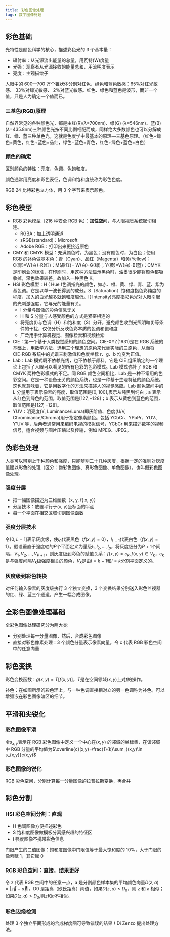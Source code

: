 ```yaml
---
title: 彩色图像处理
tags: 数字图像处理
---
```


## 彩色基础

光特性是颜色科学的核心，描述彩色光的 3 个基本量：

- 辐射率：从光源流出能量的总量，用瓦特(W)度量
- 光强：观察者从光源接收的能量总和，用流明度表示
- 亮度：主观描绘子

人眼中的 600—700 万个锥状体分别对红色、绿色和蓝色敏感：65%对红光敏感、 33%对绿光敏感、 2%对蓝光敏感。红色、绿色和蓝色是波形，而非一个值，只是人为确定一个值而已。

### 三基色(RGB)原理

自然界常见的各种颜色光，都是由红(R)($\lambda$=700nm)、绿(G) ($\lambda$=546nm)、蓝(B)($\lambda$=435.8nm)三种颜色光按不同比例相配而成，同样绝大多数颜色也可以分解成红、绿、蓝三种单色光，这就是色度学中最基本的原理—三基色原理。（红色+绿色=黄色，红色+蓝色=品红，绿色+蓝色=青色，红色+绿色+蓝色=白色）

### 颜色的确定

区别颜色的特性：亮度、色调、色饱和度。

颜色通常用亮度和彩色表征，色调和饱和度统称为彩色色度。

RGB 24 比特彩色立方体，用 3 个字节来表示颜色。

## 彩色模型

- RGB 彩色模型（216 种安全 RGB 色）：**加性空间**，与人眼视觉系统密切相连。
  - RGBA：加上透明通道
  - sRGB(standard)：Microsoft
  - Adobe RGB：打印出来更接近原色
- CMY 和 CMYK 模型：充满颜色时，为黑色；没有颜色时，为白色；使用 RGB 的补色做基本色：青（Cyan）、品红（Magenta）和黄(Yellow)；C(青)=W(白)-R(红)；M(品红)= W(白)-G(绿)；Y(黄)=W(白)-B(蓝)；CMYK 是印刷业的标准，在印刷时，用这种方法显示黑色时，油墨很少能将颜色都吸收掉，深色效果较差，故加入一种黑色 K。
- HSI 彩色模型：H ( Hue )色调指光的颜色，如赤、橙、黄、绿、青、蓝、紫为基色调。它是以单一波长得到的成分。S（Saturation）饱和度指色彩纯度的程度，加入的白光越多就饱和度越低。I( Intensity)亮度指彩色光对人眼引起的光刺激强度，它与光的能量有关。
  - I 分量与图像的彩色信息无关
  - H 和 S 分量与人感受颜色的方式是紧密相连的
  - 将亮度(I)与色调（H）和饱和度（S）分开，避免颜色收到光照明暗(I)等条件的干扰，仅仅分析反映色彩本质的色调和饱和度
  - 广泛用于计算机视觉、图像检索和视频检索
- CIE：第一个基于人类视觉感知的颜色空间。CIE-XYZ(1931)是在 RGB 系统的基础上，用数学方法，选用三个理想的原色来代替实际的三原色，从而将 CIE-RGB 系统中的光谱三刺激值和色度坐标 r、g、b 均变为正值。
- Lab：Lab 模式既不依赖光线，也不依赖于颜料，它是 CIE 组织确定的一个理论上包括了人眼可以看见的所有色彩的色彩模式。Lab 模式弥补了 RGB 和 CMYK 两种色彩模式的不足。同 RGB 颜色空间相比，Lab 是一种不常用的色彩空间。它是一种设备无关的颜色系统，也是一种基于生理特征的颜色系统。这也就意味着，它是用数字化的方法来描述人的视觉感应。Lab 颜色空间中的 L 分量用于表示像素的亮度，取值范围是$[0,100]$,表示从纯黑到纯白；a 表示从红色到绿色的范围，取值范围是$[127,-128]$；b 表示从黄色到蓝色的范围，取值范围是$[127,-128]$。
- YUV：明亮度(Y, Luminance/Luma)即灰阶值、色度(U/V, Chrominance/Chroma)用于指定像素颜色。包括 YCbCr、YPbPr、YUV、Y'UV 等，后两者通常用来编码电视的模拟信号，YCbCr 用来描述数字的视频信号，适合视频与图片压缩以及传输，例如 MPEG、JPEG。

## 伪彩色处理

人类可以辨别上千种颜色和强度，只能辨别二十几种灰度，根据一定的准则对灰度值赋以彩色的处理（区分：伪彩色图像、真彩色图像、单色图像），也叫假彩色图像处理。

### 强度分层

- 把一幅图像描述为三维函数（x, y, f( x, y)）
- 分层技术：放置平行于(x, y)坐标面的平面
- 每一个平面在相交区域切割图像函数

### 强度分层技术

令$[0,L-1]$表示灰度级，使$l_0$代表黑色（$f(x,y)=0$），$l_{L-1}$代表白色（$f(x,y)=1$）。假设垂直于强度轴的$P$个平面定义为量级$l_1,l_2,\dots,l_p$，将灰度级分为$P+1$个间隔，$V_1,V_2,\dots,V_{P+1}$，则灰度级到彩色的赋值关系：$f(x,y)=c_k,f(x,y)\in V_k$，$c_k$是与强度间隔$V_k$级强度相关的颜色，$V_k$是由$l=k-1$和$l=k$分割平面定义的。

### 灰度级到彩色转换

对任何输入像素的灰度级执行 3 个独立变换，3 个变换结果分别送入彩色监视器的红、绿、蓝三个通道，产生一幅合成图像。

## 全彩色图像处理基础

全彩色图像处理研究分为两大类:

- 分别处理每一分量图像，然后，合成彩色图像
- 直接对彩色像素处理：3 个颜色分量表示像素向量。令 c 代表 RGB 彩色空间中的任意向量

## 彩色变换

彩色变换函数：$g(x,y)=T[f(x,y)]$，$T$是在空间领域$(x,y)$上对$f$的操作。

补色：在如图所示的彩色环上，与一种色调直接相对立的另一色调称为补色。可以增强嵌在彩色图像暗区的细节。

## 平滑和尖锐化

### 彩色图像平滑

令$s_{x,y}$表示在 RGB 彩色图像中定义一个中心在$(x, y)$
的邻域的坐标集，在该邻域中 RGB 分量的平均值为$\overline{c}(x,y)=\frac{1}{k}\sum_{(x,y)\in s_{x,y}}c(x,y)$

### 彩色图像的锐化

RGB 彩色空间，分别计算每一分量图像的拉普拉斯变换，再合并

## 彩色分割

### HSI 彩色空间分割：直观

- H 色调图像方便描述彩色
- S 饱和度图像做模板分离感兴趣的特征区
- I 强度图像不携带彩色信息

门限产生的二值图像：饱和度图像中门限值等于最大饱和度的 10%，大于门限的像素赋 1，其它赋 0

### RGB 彩色空间：直接，结果更好

令 z 代表 RGB 空间中的任意一点，a 是分割颜色样本集的平均颜色向量$D(z,a)=|\vec{z}-\vec{a}|$。D0 是距离（欧氏距离）阈值，如果$D(z,a)\le D_0$，则 z 和 a 相似；如果$D(z,a)>D_0$,则$z$和$a$不相似。

### 彩色边缘检测

处理 3 个独立平面形成的合成梯度图可导致错误的结果！Di Zenzo 提出处理方法。
